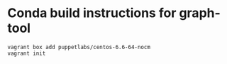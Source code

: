 # Conda build instructions for graph-tool


```
vagrant box add puppetlabs/centos-6.6-64-nocm
vagrant init

